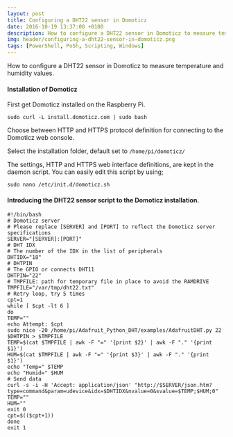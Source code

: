 ```yaml
---
layout: post
title: Configuring a DHT22 sensor in Domoticz
date: 2016-10-19 13:37:00 +0100
description: How to configure a DHT22 sensor in Domoticz to measure temperature and humidity values.
img: header/configuring-a-dht22-sensor-in-domoticz.png
tags: [PowerShell, PoSh, Scripting, Windows]
---
```

How to configure a DHT22 sensor in Domoticz to measure temperature and humidity values.

#### Installation of Domoticz

First get Domoticz installed on the Raspberry Pi.

```sudo curl -L install.domoticz.com | sudo bash```

Choose between HTTP and HTTPS protocol definition for connecting to the Domoticz web console.

Select the installation folder, default set to ```/home/pi/domoticz/```

The settings, HTTP and HTTPS web interface definitions, are kept in the daemon script. You can easily edit this script by using;

```sudo nano /etc/init.d/domoticz.sh```

#### Introducing the DHT22 sensor script to the Domoticz installation.

```
#!/bin/bash
# Domoticz server
# Please replace [SERVER] and [PORT] to reflect the Domoticz server specifications
SERVER="[SERVER]:[PORT]"
# DHT IDX
# The number of the IDX in the list of peripherals
DHTIDX="18"
# DHTPIN
# The GPIO or connects DHT11
DHTPIN="22"
# TMPFILE: path for temporary file in place to avoid the RAMDRIVE
TMPFILE="/var/tmp/dht22.txt"
# Retry loop, try 5 times
cpt=1
while [ $cpt -lt 6 ]
do
TEMP=""
echo Attempt: $cpt
sudo nice -20 /home/pi/Adafruit_Python_DHT/examples/AdafruitDHT.py 22 $DHTPIN > $TMPFILE
TEMP=$(cat $TMPFILE | awk -F "=" '{print $2}' | awk -F "." '{print $1}')
HUM=$(cat $TMPFILE | awk -F "=" '{print $3}' | awk -F "." '{print $1}')
echo "Temp=" $TEMP
echo "Humid=" $HUM
# Send data
curl -s -i -H 'Accept: application/json' "http://$SERVER/json.htm?type=command&param=udevice&idx=$DHTIDX&nvalue=0&svalue=$TEMP;$HUM;0"
TEMP=""
HUM=""
exit 0
cpt=$(($cpt+1))
done
exit 1
```

